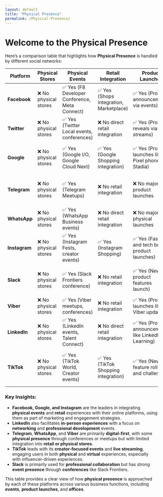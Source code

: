 ```yaml
---
layout: default
title: "Physical Presence"
permalink: /Physical-Presence/
---
```


# Welcome to the Physical Presence

Here’s a comparison table that highlights how **Physical Presence** is handled by different social networks:

| **Platform**    | **Physical Stores** | **Physical Events**  | **Retail Integration** | **Product Launches** | **Office Locations** | **In-person Experiences** |
|-----------------|---------------------|----------------------|------------------------|----------------------|----------------------|---------------------------|
| **Facebook**    | ❌ No physical stores | ✅ Yes (F8 Developer Conference, Meta Connect) | ✅ Yes (Shops integration, Marketplace) | ✅ Yes (Product announcements via events) | ✅ Yes (Offices worldwide) | ✅ Yes (Physical marketing events, Pop-up stores) |
| **Twitter**     | ❌ No physical stores | ✅ Yes (Twitter Local events, conferences) | ❌ No direct retail integration | ✅ Yes (Product reveals via live streams) | ✅ Yes (Offices worldwide) | ✅ Yes (Pop-up events, Twitter Experience) |
| **Google**      | ❌ No physical stores | ✅ Yes (Google I/O, Google Cloud Next) | ✅ Yes (Google Shopping integration) | ✅ Yes (Product launches like Pixel phones, Stadia) | ✅ Yes (Offices globally) | ✅ Yes (Pop-up stores, Events like Google for Games) |
| **Telegram**    | ❌ No physical stores | ✅ Yes (Telegram Meetups) | ❌ No retail integration | ❌ No major product launches | ✅ Yes (Offices in multiple countries) | ✅ Yes (Telegram-related conferences, meetups) |
| **WhatsApp**    | ❌ No physical stores | ✅ Yes (WhatsApp Business events) | ❌ No direct retail integration | ❌ No major physical launches | ✅ Yes (Offices worldwide) | ✅ Yes (Pop-up customer experience events) |
| **Instagram**   | ❌ No physical stores | ✅ Yes (Instagram Fests, creator events) | ✅ Yes (Instagram Shopping) | ✅ Yes (Fashion and tech brand product launches) | ✅ Yes (Offices globally) | ✅ Yes (Pop-up events, Influencer and brand collabs) |
| **Slack**       | ❌ No physical stores | ✅ Yes (Slack Frontiers conference) | ❌ No retail integration | ✅ Yes (New product features launch) | ✅ Yes (Offices worldwide) | ✅ Yes (Meetups, conferences like Slack Frontiers) |
| **Viber**       | ❌ No physical stores | ✅ Yes (Viber meetups, conferences) | ❌ No retail integration | ✅ Yes (Product launches like Viber updates) | ✅ Yes (Offices globally) | ✅ Yes (User meetups and conferences) |
| **LinkedIn**    | ❌ No physical stores | ✅ Yes (LinkedIn events, Talent Connect) | ❌ No direct retail integration | ✅ Yes (Product announcements like LinkedIn Learning) | ✅ Yes (Offices globally) | ✅ Yes (Networking events, professional meetups) |
| **TikTok**      | ❌ No physical stores | ✅ Yes (TikTok World, Creator events) | ✅ Yes (TikTok Shopping integration) | ✅ Yes (New feature rollouts and challenges) | ✅ Yes (Offices globally) | ✅ Yes (Creator events, TikTok pop-up experiences) |

### **Key Insights:**
- **Facebook, Google, and Instagram** are the leaders in integrating **physical events** and **retail** experiences with their online platforms, using them as part of marketing and engagement strategies.
- **LinkedIn** also facilitates **in-person experiences** with a focus on **networking** and **professional development** events.
- **Telegram**, **WhatsApp**, and **Viber** are primarily **digital-first**, with some **physical presence** through conferences or meetups but with limited integration into **retail or physical stores**.
- **TikTok** leads with its **creator-focused events** and **live streaming**, engaging users in both **physical** and **virtual** experiences, especially with influencer-driven experiences.
- **Slack** is primarily used for **professional collaboration** but has strong **event presence** through **conferences** like Slack Frontiers.

This table provides a clear view of how **physical presence** is approached by each of these platforms across various business functions, including **events**, **product launches**, and **offices**.
